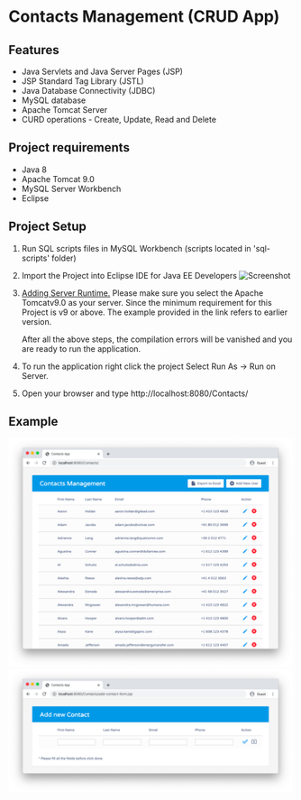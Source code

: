 # Contacts Management (CRUD App)
 
## Features

+ Java Servlets and Java Server Pages (JSP)
+ JSP Standard Tag Library (JSTL)
+ Java Database Connectivity (JDBC)
+ MySQL database
+ Apache Tomcat Server
+ CURD operations - Create, Update, Read and Delete

## Project requirements

+ Java 8
+ Apache Tomcat 9.0
+ MySQL Server Workbench
+ Eclipse

## Project Setup

1. Run SQL scripts files in MySQL Workbench (scripts located in 'sql-scripts' folder)

2. Import the Project into Eclipse IDE for Java EE Developers ![Screenshot](https://www.eclipse.org/downloads/images/javaee.png)

3. [Adding Server Runtime.](https://www.codejava.net/servers/tomcat/how-to-add-tomcat-server-in-eclipse-ide) Please make sure you select the Apache Tomcatv9.0 as your server. Since the minimum requirement for this Project is v9 or above. The example provided in the link refers to earlier version.

      After all the above steps, the compilation errors will be vanished and you are ready to run the application.

5. To run the application right click the project Select Run As -> Run on Server.

6. Open your browser and type http://localhost:8080/Contacts/


## Example
![Screenshot](sql-scripts/runningexample.png)
![Screenshot](sql-scripts/addcontact.png)

